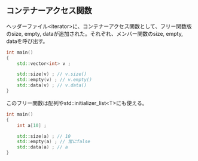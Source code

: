## コンテナーアクセス関数

ヘッダーファイル\<iterator\>に、コンテナーアクセス関数として、フリー関数版のsize, empty, dataが追加された。それぞれ、メンバー関数のsize, empty, dataを呼び出す。

~~~cpp
int main()
{
    std::vector<int> v ;

    std::size(v) ; // v.size()
    std::empty(v) ; // v.empty()
    std::data(v) ; // v.data() 
}
~~~

このフリー関数は配列やstd::initializer_list\<T\>にも使える。

~~~cpp
int main()
{
    int a[10] ;

    std::size(a) ; // 10
    std::empty(a) ; // 常にfalse
    std::data(a) ; // a
}
~~~
